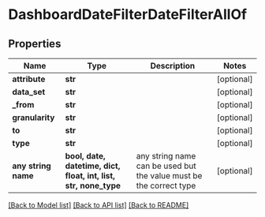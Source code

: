 # DashboardDateFilterDateFilterAllOf


## Properties
Name | Type | Description | Notes
------------ | ------------- | ------------- | -------------
**attribute** | **str** |  | [optional] 
**data_set** | **str** |  | [optional] 
**_from** | **str** |  | [optional] 
**granularity** | **str** |  | [optional] 
**to** | **str** |  | [optional] 
**type** | **str** |  | [optional] 
**any string name** | **bool, date, datetime, dict, float, int, list, str, none_type** | any string name can be used but the value must be the correct type | [optional]

[[Back to Model list]](../README.md#documentation-for-models) [[Back to API list]](../README.md#documentation-for-api-endpoints) [[Back to README]](../README.md)


